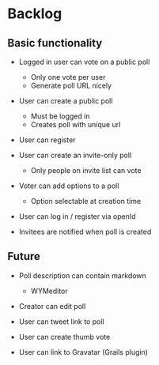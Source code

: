 # Backlog

## Basic functionality

* Logged in user can vote on a public poll
   * Only one vote per user
   * Generate poll URL nicely

* User can create a public poll
   * Must be logged in
   * Creates poll with unique url

* User can register

* User can create an invite-only poll
   * Only people on invite list can vote

* Voter can add options to a poll
   * Option selectable at creation time

* User can log in / register via openId

* Invitees are notified when poll is created

## Future

* Poll description can contain markdown
   * WYMeditor

* Creator can edit poll

* User can tweet link to poll

* User can create thumb vote

* User can link to Gravatar (Grails plugin)